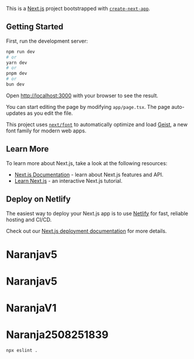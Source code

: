 This is a [Next.js](https://nextjs.org) project bootstrapped with [`create-next-app`](https://nextjs.org/docs/app/api-reference/cli/create-next-app).

## Getting Started

First, run the development server:

```bash
npm run dev
# or
yarn dev
# or
pnpm dev
# or
bun dev
```

Open [http://localhost:3000](http://localhost:3000) with your browser to see the result.

You can start editing the page by modifying `app/page.tsx`. The page auto-updates as you edit the file.

This project uses [`next/font`](https://nextjs.org/docs/app/building-your-application/optimizing/fonts) to automatically optimize and load [Geist](https://geist.dev), a new font family for modern web apps.

## Learn More

To learn more about Next.js, take a look at the following resources:

- [Next.js Documentation](https://nextjs.org/docs) - learn about Next.js features and API.
- [Learn Next.js](https://nextjs.org/learn) - an interactive Next.js tutorial.

## Deploy on Netlify

The easiest way to deploy your Next.js app is to use [Netlify](https://www.netlify.com/) for fast, reliable hosting and CI/CD.

Check out our [Next.js deployment documentation](https://nextjs.org/docs/app/building-your-application/deploying) for more details.

# Naranjav5

# Naranjav5

# NaranjaV1
# Naranja2508251839

```bash
npx eslint .
```
